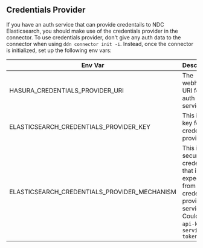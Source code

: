 ## Credentials Provider

If you have an auth service that can provide credentails to NDC Elasticsearch, you should make use of the credentials provider in the connector. To use credentials provider, don't give any auth data to the connector when using `ddn connector init -i`. Instead, once the connector is initialized, set up the following env vars:

| Env Var                                      | Description                                                                                                                  |
| -------------------------------------------- | ---------------------------------------------------------------------------------------------------------------------------- |
| HASURA_CREDENTIALS_PROVIDER_URI              | The webhook URI for the auth service                                                                                         |
| ELASTICSEARCH_CREDENTIALS_PROVIDER_KEY       | This is the key for the credentials provider                                                                                 |
| ELASTICSEARCH_CREDENTIALS_PROVIDER_MECHANISM | This is the security credential that is expected from the credential provider service. Could be `api-key` or `service-token` |
